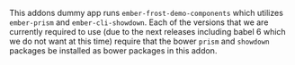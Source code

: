 This addons dummy app runs `ember-frost-demo-components` which utilizes `ember-prism` and `ember-cli-showdown`. Each of the versions that we are currently required to use (due to the next releases including babel 6 which we do not want at this time) require that the bower `prism` and `showdown` packages be installed as bower packages in this addon.